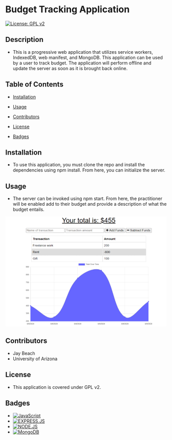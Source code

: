 # Budget Tracking Application

[![License: GPL v2](https://img.shields.io/badge/License-GPL_v2-blue.svg)](https://www.gnu.org/licenses/old-licenses/gpl-2.0.en.html)

## Description
* This is a progressive web application that utilizes service workers, IndexedDB, web manifest, and MongoDB. This application can be used by a user to track budget. The application will perform offline and update the server as soon as it is brought back online.

## Table of Contents
* [Installation](#installation)

* [Usage](#usage)

* [Contributors](#contributors)

* [License](#license)

* [Badges](#badges)

## Installation
* To use this application, you must clone the repo and install the dependencies using npm install. From here, you can initialize the server.

## Usage
* The server can be invoked using npm start. From here, the practitioner will be enabled add to their budget and provide a description of what the budget entails.

![Sample of Budget Tracker Website](public/assets/images/READMEsample.PNG)

## Contributors
* Jay Beach
* University of Arizona

## License
* This application is covered under GPL v2.

## Badges

* <a href="https://github.com/badges/shields"><img src="https://img.shields.io/badge/JS-green" alt="JavaScript"></a>
* <a href="https://github.com/badges/shields"><img src="https://img.shields.io/badge/EXPRESS-green" alt="EXPRESS.JS"></a>
* <a href="https://github.com/badges/shields"><img src="https://img.shields.io/badge/NODE-green" alt="NODE.JS"></a>
* <a href="https://github.com/badges/shields"><img src="https://img.shields.io/badge/MONGODB-green" alt="MongoDB"></a>